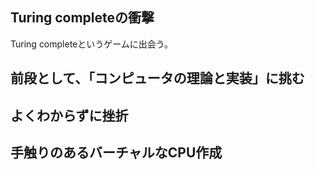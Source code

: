 ## Turing completeの衝撃  

Turing completeというゲームに出会う。  

## 前段として、「コンピュータの理論と実装」に挑む  

## よくわからずに挫折  

## 手触りのあるバーチャルなCPU作成  
